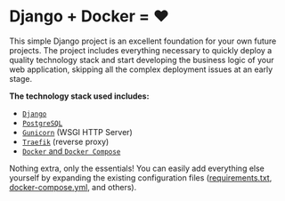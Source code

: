 # Django + Docker = ❤️
This simple Django project is an excellent foundation for your own future projects. 
The project includes everything necessary to quickly deploy a quality technology stack and 
start developing the business logic of your web application, skipping all the complex deployment issues at an early stage.

**The technology stack used includes:**
- [`Django`](https://www.djangoproject.com)
- [`PostgreSQL`](https://www.postgresql.org)
- [`Gunicorn`](https://gunicorn.org) (WSGI HTTP Server)
- [`Traefik`](https://traefik.io/traefik/) (reverse proxy)
- [`Docker` and `Docker Compose`](https://www.docker.com)

Nothing extra, only the essentials! You can easily add everything else yourself by expanding the existing configuration files ([requirements.txt](https://github.com/amerkurev/django-docker-template/blob/master/requirements.txt), [docker-compose.yml](https://github.com/amerkurev/django-docker-template/blob/master/docker-compose.yml), and others).
